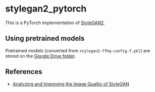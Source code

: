 # stylegan2_pytorch

This is a PyTorch implementation of [StyleGAN2](https://github.com/NVlabs/stylegan2).

## Using pretrained models

Pretrained models (converted from `stylegan2-ffhq-config-f.pkl`) are stored on the [Google Drive folder](https://drive.google.com/drive/folders/19lF6I-Cwq_Y959Az9COSYNZ5nAqquEJI?usp=sharing).

## References

* [Analyzing and Improving the Image Quality of StyleGAN](https://openaccess.thecvf.com/content_CVPR_2020/papers/Karras_Analyzing_and_Improving_the_Image_Quality_of_StyleGAN_CVPR_2020_paper.pdf)
